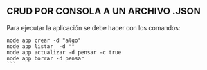 ## CRUD POR CONSOLA A UN ARCHIVO .JSON

Para ejecutar la aplicación se debe hacer con los comandos:
````
node app crear -d "algo"
node app listar  -d ""
node app actualizar -d pensar -c true
node app borrar -d pensar 
```